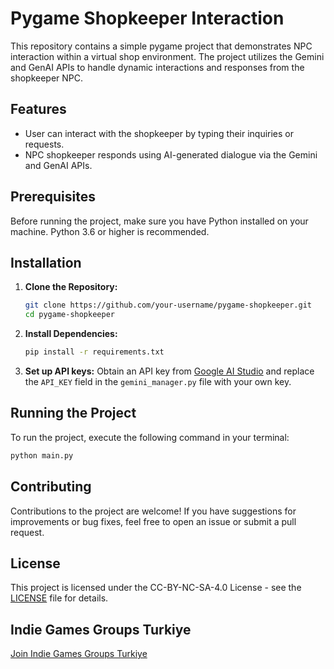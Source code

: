 # Pygame Shopkeeper Interaction

This repository contains a simple pygame project that demonstrates NPC interaction within a virtual shop environment. The project utilizes the Gemini and GenAI APIs to handle dynamic interactions and responses from the shopkeeper NPC.

## Features

- User can interact with the shopkeeper by typing their inquiries or requests.
- NPC shopkeeper responds using AI-generated dialogue via the Gemini and GenAI APIs.

## Prerequisites

Before running the project, make sure you have Python installed on your machine. Python 3.6 or higher is recommended.

## Installation

1. **Clone the Repository:**

   ```bash
   git clone https://github.com/your-username/pygame-shopkeeper.git
   cd pygame-shopkeeper

   ```

2. **Install Dependencies:**

   ```bash
   pip install -r requirements.txt

   ```

3. **Set up API keys:**
   Obtain an API key from [Google AI Studio](https://aistudio.google.com/) and replace the `API_KEY` field in the `gemini_manager.py` file with your own key.

## Running the Project

To run the project, execute the following command in your terminal:

```bash
python main.py
```

## Contributing

Contributions to the project are welcome! If you have suggestions for improvements or bug fixes, feel free to open an issue or submit a pull request.

## License

This project is licensed under the CC-BY-NC-SA-4.0 License - see the [LICENSE](LICENSE) file for details.

## Indie Games Groups Turkiye

[Join Indie Games Groups Turkiye](https://linktr.ee/iggturkiye)
